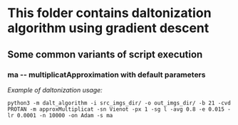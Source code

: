 # This folder contains daltonization algorithm using gradient descent

## Some common variants of script execution
### ma -- multiplicatApproximation with default parameters


*Example of daltonization usage:*

```
python3 -m dalt_algorithm -i src_imgs_dir/ -o out_imgs_dir/ -b 21 -cvd PROTAN -m approxMultiplicat -sn Vienot -px 1 -sg l -avg 0.8 -e 0.015 -lr 0.0001 -n 10000 -on Adam -s ma
```

